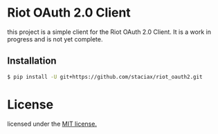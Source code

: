 # Riot OAuth 2.0 Client
 
this project is a simple client for the Riot OAuth 2.0 Client. It is a work in progress and is not yet complete.

## Installation
```sh
$ pip install -U git+https://github.com/staciax/riot_oauth2.git
```

# License
licensed under the [MIT license.](LICENSE)